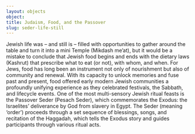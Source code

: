 ```yaml
---
layout: objects
object: 
title: Judaism, Food, and the Passover
slug: seder-life-still
---
```

Jewish life was – and still is – filled with opportunities to gather around the table and turn it into a mini Temple (Mikdash me’at), but it would be a mistake to conclude that Jewish food begins and ends with the dietary laws (Kashrut) that prescribe what to eat  (or not), with whom, and when. For Jews,  food has long been an instrument not only of nourishment but also of community and  renewal. With its capacity to unlock memories and fuse past and present, food offered early modern Jewish communities a profoundly unifying experience as they celebrated festivals, the Sabbath, and lifecycle events. One of  the most multi-sensory Jewish ritual feasts  is the Passover Seder (Pesach Seder), which commemorates the Exodus: the Israelites’ deliverance by God from slavery in Egypt.  The Seder (meaning ‘order’) proceeds through a set sequence of blessings, songs, and recitation of the Haggadah, which tells the Exodus story and guides participants through various ritual acts.
